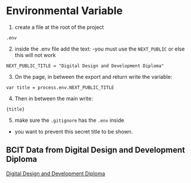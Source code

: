 # Environmental Variable

1. create a file at the root of the project
```
.env
```
2. inside the .env file add the text:
-you must use the  `NEXT_PUBLIC` or else this will not work

```
NEXT_PUBLIC_TITLE = "Digital Design and Development Diploma"
```

3. On the page, in between the export and return write the variable:
```
var title = process.env.NEXT_PUBLIC_TITLE
```

4. Then in between the main write:
```
{title}
```

5. make sure the `.gitignore` has the `.env` inside 
- you want to prevent this secret title to be shown.

## BCIT Data from Digital Design and Development Diploma
[Digital Design and Development Diploma](https://www.bcit.ca/programs/digital-design-and-development-diploma-full-time-6515dipma/#courses)

